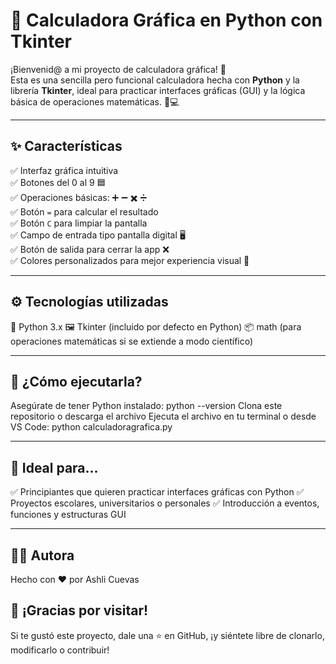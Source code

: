 # 🧮 Calculadora Gráfica en Python con Tkinter

¡Bienvenid@ a mi proyecto de calculadora gráfica! 🚀  
Esta es una sencilla pero funcional calculadora hecha con **Python** y la librería **Tkinter**, ideal para practicar interfaces gráficas (GUI) y la lógica básica de operaciones matemáticas. 🎨💻

---

## ✨ Características

✅ Interfaz gráfica intuitiva  
✅ Botones del 0 al 9 🟦  
✅ Operaciones básicas: ➕ ➖ ✖️ ➗  
✅ Botón `=` para calcular el resultado  
✅ Botón `C` para limpiar la pantalla  
✅ Campo de entrada tipo pantalla digital 🖥️  
✅ Botón de salida para cerrar la app ❌  
✅ Colores personalizados para mejor experiencia visual 🎨

---

## ⚙️ Tecnologías utilizadas
🐍 Python 3.x
🖼️ Tkinter (incluido por defecto en Python)
📦 math (para operaciones matemáticas si se extiende a modo científico)

---

## 🚀 ¿Cómo ejecutarla?
Asegúrate de tener Python instalado: python --version
Clona este repositorio o descarga el archivo
Ejecuta el archivo en tu terminal o desde VS Code: python calculadoragrafica.py

---

## 🎯 Ideal para...
✅ Principiantes que quieren practicar interfaces gráficas con Python
✅ Proyectos escolares, universitarios o personales
✅ Introducción a eventos, funciones y estructuras GUI

---

## 👩‍💻 Autora
Hecho con ❤️ por Ashli Cuevas

## 🌟 ¡Gracias por visitar!
Si te gustó este proyecto, dale una ⭐ en GitHub, ¡y siéntete libre de clonarlo, modificarlo o contribuir!

